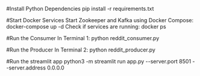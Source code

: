 #Install Python Dependencies
pip install -r requirements.txt

#Start Docker Services
Start Zookeeper and Kafka using Docker Compose: docker-compose up -d
Check if services are running: docker ps

#Run the Consumer
In Terminal 1:
python reddit_consumer.py

#Run the Producer
In Terminal 2:
python reddit_producer.py


#Run the streamlit app 
python3 -m streamlit run app.py --server.port 8501 --server.address 0.0.0.0
